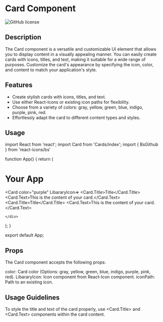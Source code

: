 # Card Component

![GitHub license](https://img.shields.io/badge/license-MIT-blue.svg)

## Description

The Card component is a versatile and customizable UI element that allows you to display content in a visually appealing manner. You can easily create cards with icons, titles, and text, making it suitable for a wide range of purposes. Customize the card's appearance by specifying the icon, color, and content to match your application's style.

## Features

- Create stylish cards with icons, titles, and text.
- Use either React-Icons or existing icon paths for flexibility.
- Choose from a variety of colors: gray, yellow, green, blue, indigo, purple, pink, red.
- Effortlessly adapt the card to different content types and styles.

## Usage 
import React from 'react';
import Card from 'Cards/index';
import { BsGithub } from 'react-icons/bs'

function App() {
  return (
    <div>
      <h1>Your App</h1>
      <Card color="purple" LibararyIcon=<BsGithub />>
        <Card.Title>Title</Card.Title>
        <Card.Text>This is the content of your card.</Card.Text>
      </Card>
      <Card color="red" iconPath={../assets/image_1}>
        <Card.Title>Title</Card.Title>
        <Card.Text>This is the content of your card.</Card.Text>
      </Card>

    </div>
  );
}

export default App;

## Props

The Card component accepts the following props:

color: Card color (Options: gray, yellow, green, blue, indigo, purple, pink, red).
LibararyIcon: Icon component from React-Icon component.
iconPath: Path to an existing icon.

## Usage Guidelines
To style the title and text of the card properly,
use <Card.Title> and <Card.Text> components within the card content.


